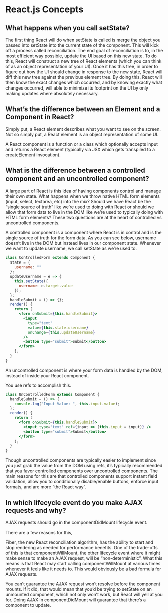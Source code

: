 # React.js Concepts

## What happens when you call setState?

The first thing React will do when setState is called is merge the object you passed into setState into the current state of the component. This will kick off a process called reconciliation. The end goal of reconciliation is to, in the most efficient way possible, update the UI based on this new state. To do this, React will construct a new tree of React elements (which you can think of as an object representation of your UI). Once it has this tree, in order to figure out how the UI should change in response to the new state, React will diff this new tree against the previous element tree. By doing this, React will then know the exact changes which occurred, and by knowing exactly what changes occurred, will able to minimize its footprint on the UI by only making updates where absolutely necessary.

## What’s the difference between an Element and a Component in React?

Simply put, a React element describes what you want to see on the screen. Not so simply put, a React element is an object representation of some UI.

A React component is a function or a class which optionally accepts input and returns a React element (typically via JSX which gets transpiled to a createElement invocation).

## What is the difference between a controlled component and an uncontrolled component?

A large part of React is this idea of having components control and manage their own state. What happens when we throw native HTML form elements (input, select, textarea, etc) into the mix? Should we have React be the “single source of truth” like we’re used to doing with React or should we allow that form data to live in the DOM like we’re used to typically doing with HTML form elements? These two questions are at the heart of controlled vs uncontrolled components.

A controlled component is a component where React is in control and is the single source of truth for the form data. As you can see below, username doesn’t live in the DOM but instead lives in our component state. Whenever we want to update username, we call setState as we’re used to.

```jsx
class ControlledForm extends Component {
  state = {
    username: ""
  };
  updateUsername = e => {
    this.setState({
      username: e.target.value
    });
  };
  handleSubmit = () => {};
  render() {
    return (
      <form onSubmit={this.handleSubmit}>
        <input
          type="text"
          value={this.state.username}
          onChange={this.updateUsername}
        />
        <button type="submit">Submit</button>
      </form>
    );
  }
}
```

An uncontrolled component is where your form data is handled by the DOM, instead of inside your React component.

You use refs to accomplish this.

```jsx
class UnControlledForm extends Component {
  handleSubmit = () => {
    console.log("Input Value: ", this.input.value);
  };
  render() {
    return (
      <form onSubmit={this.handleSubmit}>
        <input type="text" ref={input => (this.input = input)} />
        <button type="submit">Submit</button>
      </form>
    );
  }
}
```

Though uncontrolled components are typically easier to implement since you just grab the value from the DOM using refs, it’s typically recommended that you favor controlled components over uncontrolled components. The main reasons for this are that controlled components support instant field validation, allow you to conditionally disable/enable buttons, enforce input formats, and are more “the React way”.

## In which lifecycle event do you make AJAX requests and why?

AJAX requests should go in the componentDidMount lifecycle event.

There are a few reasons for this,

Fiber, the new React reconciliation algorithm, has the ability to start and stop rendering as needed for performance benefits. One of the trade-offs of this is that componentWillMount, the other lifecycle event where it might make sense to make an AJAX request, will be “non-deterministic”. What this means is that React may start calling componentWillMount at various times whenever it feels like it needs to. This would obviously be a bad formula for AJAX requests.

You can’t guarantee the AJAX request won’t resolve before the component mounts. If it did, that would mean that you’d be trying to setState on an unmounted component, which not only won’t work, but React will yell at you for. Doing AJAX in componentDidMount will guarantee that there’s a component to update.
